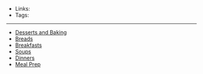- Links:
- Tags: 

---

- [Desserts and Baking](Desserts%20and%20Baking.md)
- [Breads](Breads.md)
- [Breakfasts](Breakfasts.md)
- [Soups](Soups.md)
- [Dinners](Dinners.md)
- [Meal Prep](Meal%20Prep.md)
